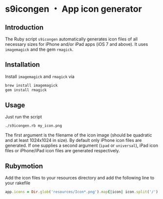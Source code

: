 s9icongen ・ App icon generator
===============================

## Introduction

The Ruby script `s9icongen` automatically generates icon files of all necessary sizes for iPhone and/or iPad apps (iOS 7 and above). It uses `imagemagick` and the gem `rmagick`.

## Installation

Install `imagemagick` and `rmagick` via

```bash
brew install imagemagick
gem install rmagick
```

## Usage

Just run the script 

```bash
./s9icongen.rb my_icon.png
```

The first argument is the filename of the icon image (should be quadratic and at least 1024x1024 in size). By default only iPhone icon files are generated. If one supplies a second argument (`ipad` or `universal`), iPad icon files or iPhone/iPad icon files are generated respectively.

## Rubymotion

Add the icon files to your resources directory and add the following line to your rakefile

```ruby
app.icons = Dir.glob('resources/Icon*.png').map{|icon| icon.split('/').last}
```
